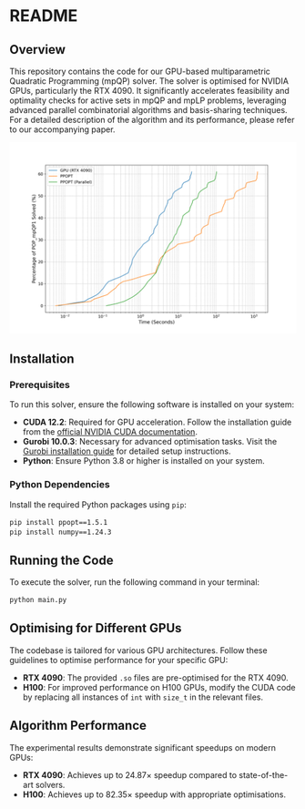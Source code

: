 # README

## Overview

This repository contains the code for our GPU-based multiparametric Quadratic Programming (mpQP) solver. The solver is optimised for NVIDIA GPUs, particularly the RTX 4090. It significantly accelerates feasibility and optimality checks for active sets in mpQP and mpLP problems, leveraging advanced parallel combinatorial algorithms and basis-sharing techniques. For a detailed description of the algorithm and its performance, please refer to our accompanying paper.

![Algorithm Performance](./algorithms_performance_len62.png)

## Installation

### Prerequisites

To run this solver, ensure the following software is installed on your system:

- **CUDA 12.2**: Required for GPU acceleration. Follow the installation guide from the [official NVIDIA CUDA documentation](https://developer.nvidia.com/cuda-toolkit).
- **Gurobi 10.0.3**: Necessary for advanced optimisation tasks. Visit the [Gurobi installation guide](https://www.gurobi.com/documentation/) for detailed setup instructions.
- **Python**: Ensure Python 3.8 or higher is installed on your system.

### Python Dependencies

Install the required Python packages using `pip`:

```bash
pip install ppopt==1.5.1
pip install numpy==1.24.3
```

## Running the Code

To execute the solver, run the following command in your terminal:

```bash
python main.py
```

## Optimising for Different GPUs

The codebase is tailored for various GPU architectures. Follow these guidelines to optimise performance for your specific GPU:

- **RTX 4090**: The provided `.so` files are pre-optimised for the RTX 4090.
- **H100**: For improved performance on H100 GPUs, modify the CUDA code by replacing all instances of `int` with `size_t` in the relevant files.

## Algorithm Performance

The experimental results demonstrate significant speedups on modern GPUs:

- **RTX 4090**: Achieves up to 24.87× speedup compared to state-of-the-art solvers.
- **H100**: Achieves up to 82.35× speedup with appropriate optimisations.
